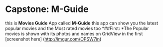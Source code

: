 # Capstone: M-Guide
this is __Movies Guide__ App called **M-Guide**
	this app can show you the latest popular movies and the Most rated movies too 
*##First:
	*The Popular movies is shown with its photos and names on GridView in the first [screenshot here]
	(http://imgur.com/OPSW7in)
	